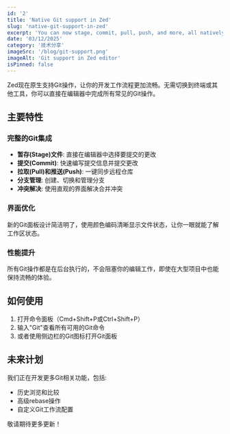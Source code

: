 ```yaml
---
id: '2'
title: 'Native Git support in Zed'
slug: 'native-git-support-in-zed'
excerpt: 'You can now stage, commit, pull, push, and more, all natively within Zed.'
date: '03/12/2025'
category: '技术分享'
imageSrc: '/blog/git-support.png'
imageAlt: 'Git support in Zed editor'
isPinned: false
---
```


Zed现在原生支持Git操作，让你的开发工作流程更加流畅。无需切换到终端或其他工具，你可以直接在编辑器中完成所有常见的Git操作。

## 主要特性

### 完整的Git集成

- **暂存(Stage)文件**: 直接在编辑器中选择要提交的更改
- **提交(Commit)**: 快速编写提交信息并提交更改
- **拉取(Pull)和推送(Push)**: 一键同步远程仓库
- **分支管理**: 创建、切换和管理分支
- **冲突解决**: 使用直观的界面解决合并冲突

### 界面优化

新的Git面板设计简洁明了，使用颜色编码清晰显示文件状态，让你一眼就能了解工作区状态。

### 性能提升

所有Git操作都是在后台执行的，不会阻塞你的编辑工作，即使在大型项目中也能保持流畅的体验。

## 如何使用

1. 打开命令面板（Cmd+Shift+P或Ctrl+Shift+P）
2. 输入"Git"查看所有可用的Git命令
3. 或者使用侧边栏的Git图标打开Git面板

## 未来计划

我们正在开发更多Git相关功能，包括:
- 历史浏览和比较
- 高级rebase操作
- 自定义Git工作流配置

敬请期待更多更新！ 